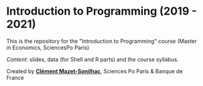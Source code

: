 # Introduction to Programming (2019 - 2021) 

This is the repository for the "Introduction to Programming" course (Master in Economics, SciencesPo Paris)

*Content*: slides, data (for Shell and R parts) and the course syllabus. 

Created by [**Clément Mazet-Sonilhac**](https://cms27.github.io), Sciences Po Paris & Banque de France



